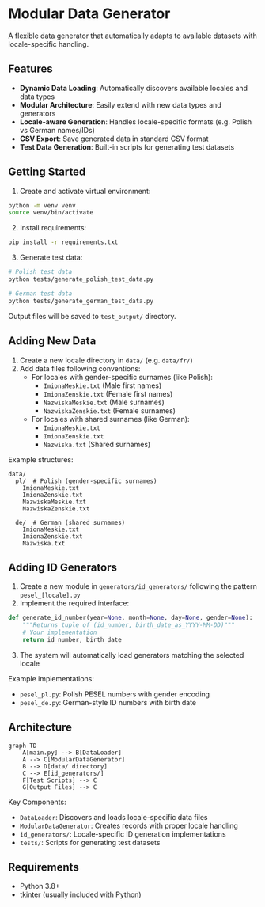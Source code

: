 # Modular Data Generator

A flexible data generator that automatically adapts to available datasets with locale-specific handling.

## Features

- **Dynamic Data Loading**: Automatically discovers available locales and data types
- **Modular Architecture**: Easily extend with new data types and generators
- **Locale-aware Generation**: Handles locale-specific formats (e.g. Polish vs German names/IDs)
- **CSV Export**: Save generated data in standard CSV format
- **Test Data Generation**: Built-in scripts for generating test datasets

## Getting Started

1. Create and activate virtual environment:
```bash
python -m venv venv
source venv/bin/activate
```

2. Install requirements:
```bash
pip install -r requirements.txt
```

3. Generate test data:
```bash
# Polish test data
python tests/generate_polish_test_data.py

# German test data 
python tests/generate_german_test_data.py
```

Output files will be saved to `test_output/` directory.

## Adding New Data

1. Create a new locale directory in `data/` (e.g. `data/fr/`)
2. Add data files following conventions:
   - For locales with gender-specific surnames (like Polish):
     - `ImionaMeskie.txt` (Male first names)
     - `ImionaZenskie.txt` (Female first names)  
     - `NazwiskaMeskie.txt` (Male surnames)
     - `NazwiskaZenskie.txt` (Female surnames)
   - For locales with shared surnames (like German):
     - `ImionaMeskie.txt`
     - `ImionaZenskie.txt`
     - `Nazwiska.txt` (Shared surnames)

Example structures:
```
data/
  pl/  # Polish (gender-specific surnames)
    ImionaMeskie.txt
    ImionaZenskie.txt
    NazwiskaMeskie.txt  
    NazwiskaZenskie.txt

  de/  # German (shared surnames)
    ImionaMeskie.txt
    ImionaZenskie.txt
    Nazwiska.txt
```

## Adding ID Generators

1. Create a new module in `generators/id_generators/` following the pattern `pesel_[locale].py`
2. Implement the required interface:
```python
def generate_id_number(year=None, month=None, day=None, gender=None):
    """Returns tuple of (id_number, birth_date_as_YYYY-MM-DD)"""
    # Your implementation
    return id_number, birth_date
```
3. The system will automatically load generators matching the selected locale

Example implementations:
- `pesel_pl.py`: Polish PESEL numbers with gender encoding
- `pesel_de.py`: German-style ID numbers with birth date

## Architecture

```mermaid
graph TD
    A[main.py] --> B[DataLoader]
    A --> C[ModularDataGenerator]
    B --> D[data/ directory]
    C --> E[id_generators/]
    F[Test Scripts] --> C
    G[Output Files] --> C
```

Key Components:
- `DataLoader`: Discovers and loads locale-specific data files
- `ModularDataGenerator`: Creates records with proper locale handling
- `id_generators/`: Locale-specific ID generation implementations
- `tests/`: Scripts for generating test datasets

## Requirements

- Python 3.8+
- tkinter (usually included with Python)

